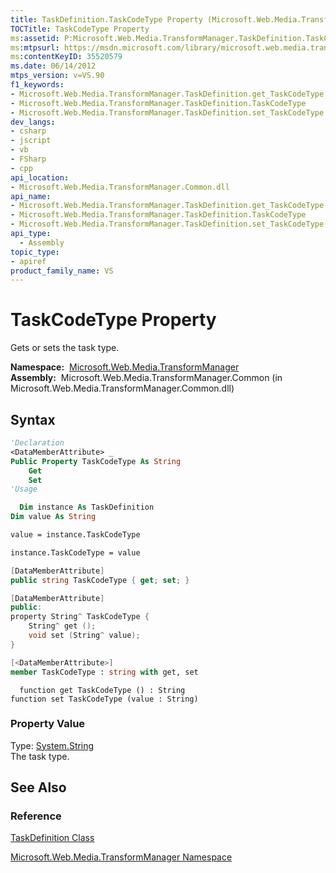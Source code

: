 ```yaml
---
title: TaskDefinition.TaskCodeType Property (Microsoft.Web.Media.TransformManager)
TOCTitle: TaskCodeType Property
ms:assetid: P:Microsoft.Web.Media.TransformManager.TaskDefinition.TaskCodeType
ms:mtpsurl: https://msdn.microsoft.com/library/microsoft.web.media.transformmanager.taskdefinition.taskcodetype(v=VS.90)
ms:contentKeyID: 35520579
ms.date: 06/14/2012
mtps_version: v=VS.90
f1_keywords:
- Microsoft.Web.Media.TransformManager.TaskDefinition.get_TaskCodeType
- Microsoft.Web.Media.TransformManager.TaskDefinition.TaskCodeType
- Microsoft.Web.Media.TransformManager.TaskDefinition.set_TaskCodeType
dev_langs:
- csharp
- jscript
- vb
- FSharp
- cpp
api_location:
- Microsoft.Web.Media.TransformManager.Common.dll
api_name:
- Microsoft.Web.Media.TransformManager.TaskDefinition.get_TaskCodeType
- Microsoft.Web.Media.TransformManager.TaskDefinition.TaskCodeType
- Microsoft.Web.Media.TransformManager.TaskDefinition.set_TaskCodeType
api_type:
  - Assembly
topic_type:
- apiref
product_family_name: VS
---
```


# TaskCodeType Property

Gets or sets the task type.

**Namespace:**  [Microsoft.Web.Media.TransformManager](microsoft-web-media-transformmanager-namespace.md)  
**Assembly:**  Microsoft.Web.Media.TransformManager.Common (in Microsoft.Web.Media.TransformManager.Common.dll)

## Syntax

```vb
'Declaration
<DataMemberAttribute> _
Public Property TaskCodeType As String
    Get
    Set
'Usage

  Dim instance As TaskDefinition
Dim value As String

value = instance.TaskCodeType

instance.TaskCodeType = value
```

```csharp
[DataMemberAttribute]
public string TaskCodeType { get; set; }
```

```cpp
[DataMemberAttribute]
public:
property String^ TaskCodeType {
    String^ get ();
    void set (String^ value);
}
```

``` fsharp
[<DataMemberAttribute>]
member TaskCodeType : string with get, set
```

```jscript
  function get TaskCodeType () : String
function set TaskCodeType (value : String)
```

### Property Value

Type: [System.String](https://msdn.microsoft.com/library/s1wwdcbf)  
The task type.  

## See Also

### Reference

[TaskDefinition Class](taskdefinition-class-microsoft-web-media-transformmanager.md)

[Microsoft.Web.Media.TransformManager Namespace](microsoft-web-media-transformmanager-namespace.md)

